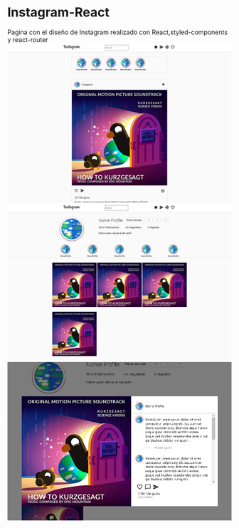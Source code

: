 # Instagram-React
Pagina con el diseño de Instagram realizado con React,styled-components y react-router
<img src="./img/home.png" alt="Home" width="700px"/>
<img src="./img/gallery.png" alt="Gallery" width="700px"/>
<img src="./img/openImage.png" alt="Gallery" width="700px"/>
